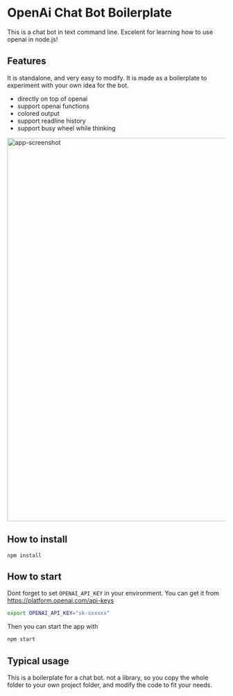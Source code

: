 # OpenAi Chat Bot Boilerplate
This is a chat bot in text command line. Excelent for learning how to use openai in node.js!

## Features
It is standalone, and very easy to modify. 
It is made as a boilerplate to experiment with your own idea for the bot.

- directly on top of openai
- support openai functions
- colored output
- support readline history
- support busy wheel while thinking

<img width="885" alt="app-screenshot" src="https://github.com/jeromeetienne/openai-chatbot-nodejs/assets/252962/d0b235f8-e4aa-40bd-b09a-0bc32947abe1">

## How to install
```
npm install
```

## How to start

Dont forget to set ```OPENAI_API_KEY``` in your environment. You can get it from https://platform.openai.com/api-keys

```bash
export OPENAI_API_KEY="sk-xxxxxx"
```

Then you can start the app with

```bash
npm start
```

## Typical usage
This is a boilerplate for a chat bot. not a library, so you copy the whole folder to your own project folder, and modify the code to fit your needs.
